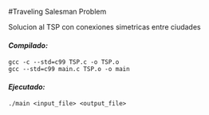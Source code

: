 #Traveling Salesman Problem

Solucion al TSP con conexiones simetricas entre ciudades

#### __*Compilado:*__
```
gcc -c --std=c99 TSP.c -o TSP.o
gcc --std=c99 main.c TSP.o -o main
```

#### __*Ejecutado:*__
```
./main <input_file> <output_file>
```
